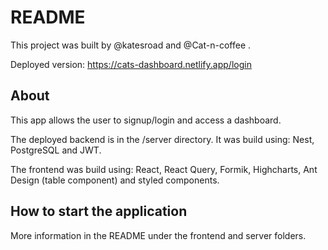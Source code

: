 # README

This project was built by @katesroad and @Cat-n-coffee .

Deployed version: https://cats-dashboard.netlify.app/login

## About

This app allows the user to signup/login and access a dashboard.

The deployed backend is in the /server directory.
It was build using: Nest, PostgreSQL and JWT.

The frontend was build using: React, React Query, Formik, Highcharts, Ant Design (table component) and styled components.

## How to start the application

More information in the README under the frontend and server folders.